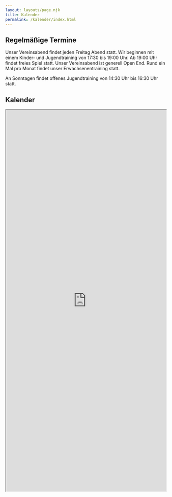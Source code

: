 ```yaml
---
layout: layouts/page.njk
title: Kalender
permalink: /kalender/index.html
---
```

## Regelmäßige Termine

Unser Vereinsabend findet jeden Freitag Abend statt. Wir beginnen mit einem Kinder- und Jugendtraining von 17:30 bis 19:00 Uhr. Ab 19:00 Uhr findet freies Spiel statt. Unser Vereinsabend ist generell Open End. Rund ein Mal pro Monat findet unser Erwachsenentraining statt.

A﻿n Sonntagen findet offenes Jugendtraining von 14:30 Uhr bis 16:30 Uhr statt.

## Kalender

<iframe width="100%" height="1200" src="https://dateien.psv-schach.de/index.php/apps/calendar/p/DwJTA8Y3WJ3XTXow"></iframe>